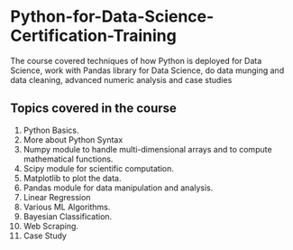 # Python-for-Data-Science-Certification-Training
The course covered techniques of how Python is deployed for Data Science, work with Pandas library for Data Science, do data munging and data cleaning, advanced numeric analysis and case studies
## Topics covered in the course
1. Python Basics.
2. More about Python Syntax
3. Numpy module to handle multi-dimensional arrays and to compute mathematical functions.
4. Scipy module for scientific computation.
5. Matplotlib to plot the data.
6. Pandas module for data manipulation and analysis.
7. Linear Regression
8. Various ML Algorithms.
10. Bayesian Classification.
11. Web Scraping.
12. Case Study
